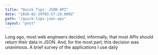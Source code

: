 ```yaml
---
title: "Quick Tips: JSON API"
date: "2016-02-29T03:57:29.000Z"
path: "/quick-tips-json-api"
layout: "post"
---
```

Long ago, most web engineers decided, informally, that most APIs should return their data in JSON. And, for the most part, this decision was unanimous. A brief survey of the applications I use daily 